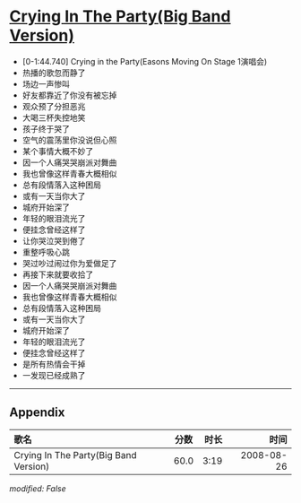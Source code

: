# [Crying In The Party(Big Band Version)](https://music.163.com/song?id=64981)

* [0-1:44.740] Crying in the Party(Easons Moving On Stage 1演唱会)
* 热播的歌忽而静了
* 场边一声惨叫
* 好友都靠近了你没有被忘掉
* 观众预了分担恶兆
* 大喝三杯失控地笑
* 孩子终于哭了
* 空气的震荡里你没说但心照
* 某个事情大概不妙了
* 因一个人痛哭哭崩派对舞曲
* 我也曾像这样青春大概相似
* 总有段情落入这种困局
* 或有一天当你大了
* 城府开始深了
* 年轻的眼泪流光了
* 便挂念曾经这样了
* 让你哭泣哭到倦了
* 重整呼吸心跳
* 哭过吵过闹过你为爱做足了
* 再接下来就要收拾了
* 因一个人痛哭哭崩派对舞曲
* 我也曾像这样青春大概相似
* 总有段情落入这种困局
* 或有一天当你大了
* 城府开始深了
* 年轻的眼泪流光了
* 便挂念曾经这样了
* 是所有热情会干掉
* 一发现已经成熟了


---

## Appendix

|歌名|分数|时长|时间|
|:---|:---:|---:|---:|
|Crying In The Party(Big Band Version)|60.0|3:19|2008-08-26

*modified: False*